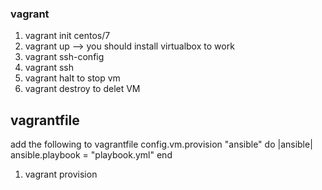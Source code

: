### vagrant
1. vagrant init centos/7
2. vagrant up --> you should install virtualbox to work
3. vagrant ssh-config
4. vagrant ssh 
5. vagrant halt to stop vm 
6. vagrant destroy to delet VM


## vagrantfile

add the following to vagrantfile 
config.vm.provision "ansible" do |ansible|
    ansible.playbook = "playbook.yml"
  end
1. vagrant provision



